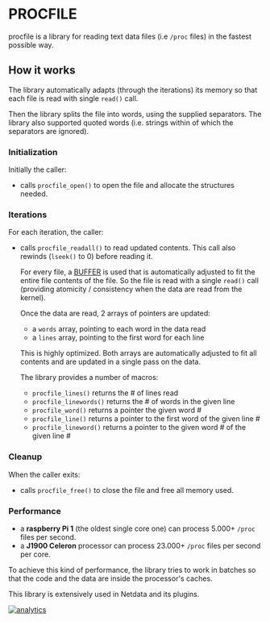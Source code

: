 
# PROCFILE

procfile is a library for reading text data files (i.e `/proc` files) in the fastest possible way.

## How it works

The library automatically adapts (through the iterations) its memory so that each file
is read with single `read()` call.

Then the library splits the file into words, using the supplied separators.
The library also supported quoted words (i.e. strings within of which the separators are ignored).

### Initialization

Initially the caller: 

- calls `procfile_open()` to open the file and allocate the structures needed.

### Iterations

For each iteration, the caller:

- calls `procfile_readall()` to read updated contents.
   This call also rewinds (`lseek()` to 0) before reading it.

   For every file, a [BUFFER](../buffer/) is used that is automatically adjusted to fit
   the entire file contents of the file. So the file is read with a single `read()` call
   (providing atomicity / consistency when the data are read from the kernel).

   Once the data are read, 2 arrays of pointers are updated:

   - a `words` array, pointing to each word in the data read
   - a `lines` array, pointing to the first word for each line

   This is highly optimized. Both arrays are automatically adjusted to
   fit all contents and are updated in a single pass on the data.
   
   The library provides a number of macros:
   
   - `procfile_lines()` returns the # of lines read
   - `procfile_linewords()` returns the # of words in the given line
   - `procfile_word()` returns a pointer the given word #
   - `procfile_line()` returns a pointer to the first word of the given line #
   - `procfile_lineword()` returns a pointer to the given word # of the given line #

### Cleanup

When the caller exits:

- calls `procfile_free()` to close the file and free all memory used.

### Performance

- a **raspberry Pi 1** (the oldest single core one) can process 5.000+ `/proc` files per second.
- a **J1900 Celeron** processor can process 23.000+ `/proc` files per second per core.

To achieve this kind of performance, the library tries to work in batches so that the code
and the data are inside the processor's caches.

This library is extensively used in Netdata and its plugins.

[![analytics](https://www.google-analytics.com/collect?v=1&aip=1&t=pageview&_s=1&ds=github&dr=https%3A%2F%2Fgithub.com%2Fnetdata%2Fnetdata&dl=https%3A%2F%2Fmy-netdata.io%2Fgithub%2Flibnetdata%2Fprocfile%2FREADME&_u=MAC~&cid=5792dfd7-8dc4-476b-af31-da2fdb9f93d2&tid=UA-64295674-3)]()
